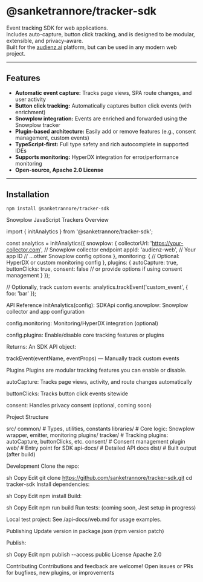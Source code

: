 # @sanketrannore/tracker-sdk

Event tracking SDK for web applications.  
Includes auto-capture, button click tracking, and is designed to be modular, extensible, and privacy-aware.  
Built for the [audienz.ai](https://audienz.ai) platform, but can be used in any modern web project.

---

## Features

- **Automatic event capture:** Tracks page views, SPA route changes, and user activity
- **Button click tracking:** Automatically captures button click events (with enrichment)
- **Snowplow integration:** Events are enriched and forwarded using the Snowplow tracker
- **Plugin-based architecture:** Easily add or remove features (e.g., consent management, custom events)
- **TypeScript-first:** Full type safety and rich autocomplete in supported IDEs
- **Supports monitoring:** HyperDX integration for error/performance monitoring
- **Open-source, Apache 2.0 License**

---

## Installation

```sh
npm install @sanketrannore/tracker-sdk
```

Snowplow JavaScript Trackers Overview

import { initAnalytics } from '@sanketrannore/tracker-sdk';

const analytics = initAnalytics({
snowplow: {
collectorUrl: 'https://your-collector.com', // Snowplow collector endpoint
appId: 'audienz-web', // Your app ID
// ...other Snowplow config options
},
monitoring: {
// Optional: HyperDX or custom monitoring config
},
plugins: {
autoCapture: true,
buttonClicks: true,
consent: false // or provide options if using consent management
}
});

// Optionally, track custom events:
analytics.trackEvent('custom_event', { foo: 'bar' });

API Reference
initAnalytics(config): SDKApi
config.snowplow: Snowplow collector and app configuration

config.monitoring: Monitoring/HyperDX integration (optional)

config.plugins: Enable/disable core tracking features or plugins

Returns:
An SDK API object:

trackEvent(eventName, eventProps) — Manually track custom events

Plugins
Plugins are modular tracking features you can enable or disable.

autoCapture: Tracks page views, activity, and route changes automatically

buttonClicks: Tracks button click events sitewide

consent: Handles privacy consent (optional, coming soon)

Project Structure

src/
common/ # Types, utilities, constants
libraries/ # Core logic: Snowplow wrapper, emitter, monitoring
plugins/
tracker/ # Tracking plugins: autoCapture, buttonClicks, etc.
consent/ # Consent management plugin
web/ # Entry point for SDK
api-docs/ # Detailed API docs
dist/ # Built output (after build)

Development
Clone the repo:

sh
Copy
Edit
git clone https://github.com/sanketrannore/tracker-sdk.git
cd tracker-sdk
Install dependencies:

sh
Copy
Edit
npm install
Build:

sh
Copy
Edit
npm run build
Run tests:
(coming soon, Jest setup in progress)

Local test project:
See /api-docs/web.md for usage examples.

Publishing
Update version in package.json (npm version patch)

Publish:

sh
Copy
Edit
npm publish --access public
License
Apache 2.0

Contributing
Contributions and feedback are welcome!
Open issues or PRs for bugfixes, new plugins, or improvements
